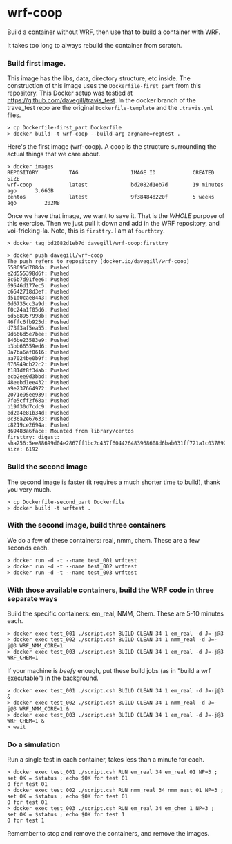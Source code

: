 # wrf-coop

Build a container without WRF, then use that to build a container with WRF.

It takes too long to always rebuild the container from scratch.

### Build first image. 
This image has the libs, data, directory structure, etc inside. The construction of this image uses the `Dockerfile-first_part` from this repository. This Docker setup was testied at https://github.com/davegill/travis_test. In the docker branch of the trave_test repo are the original `Dockerfile-template` and the `.travis.yml` files.
```
> cp Dockerfile-first_part Dockerfile
> docker build -t wrf-coop --build-arg argname=regtest .
```


Here's the first image (wrf-coop). A coop is the structure surrounding the actual things that we care about.
```
> docker images
REPOSITORY          TAG                 IMAGE ID            CREATED             SIZE
wrf-coop            latest              bd2082d1eb7d        19 minutes ago      3.66GB
centos              latest              9f38484d220f        5 weeks ago         202MB
```

Once we have that image, we want to save it. That is the _WHOLE_ purpose of this exercise. Then we just pull it down and add in the WRF repository, and voi-fricking-la. Note, this is `firsttry`. I am at `fourthtry`.
```
> docker tag bd2082d1eb7d davegill/wrf-coop:firsttry

> docker push davegill/wrf-coop
The push refers to repository [docker.io/davegill/wrf-coop]
558695d708da: Pushed 
e2d555398d6f: Pushed 
8c6b7d91fee6: Pushed 
69546d177ec5: Pushed 
c6642718d3ef: Pushed 
d51d0cae8443: Pushed 
0d6735cc3a9d: Pushed 
f0c24a1f05d6: Pushed 
6d588957998b: Pushed 
46ffc6fb925d: Pushed 
d73f3af5ea55: Pushed 
9d666d5e7bee: Pushed 
846be23583e9: Pushed 
b3bb66559ed6: Pushed 
8a7ba6af0616: Pushed 
aa7024be0b9f: Pushed 
076949cb22c2: Pushed 
f181df8f34ab: Pushed 
ecb2ee9d3bbd: Pushed 
48eebd1ee432: Pushed 
a9e237664972: Pushed 
2071e95ee939: Pushed 
7fe5cff2f68a: Pushed 
b19f30d7cdc9: Pushed 
ed2a4e81b34d: Pushed 
0c36a2e67633: Pushed 
c8219ce2694a: Pushed 
d69483a6face: Mounted from library/centos 
firsttry: digest: sha256:5ee88699d04e2867ff1bc2c437f604426483968608d6bab031ff721a1c037892 size: 6192
```

### Build the second image
The second image is faster (it requires a much shorter time to build), thank you very much. 
```
> cp Dockerfile-second_part Dockerfile
> docker build -t wrftest .
```

### With the second image, build three containers
We do a few of these containers: real, nmm, chem. These are a few seconds each.
```
> docker run -d -t --name test_001 wrftest
> docker run -d -t --name test_002 wrftest
> docker run -d -t --name test_003 wrftest
```


### With those available containers, build the WRF code in three separate ways
Build the specific containers: em_real, NMM, Chem. These are 5-10 minutes each.
```
> docker exec test_001 ./script.csh BUILD CLEAN 34 1 em_real -d J=-j@3
> docker exec test_002 ./script.csh BUILD CLEAN 34 1 nmm_real -d J=-j@3 WRF_NMM_CORE=1
> docker exec test_003 ./script.csh BUILD CLEAN 34 1 em_real -d J=-j@3 WRF_CHEM=1
```
If your machine is _beefy_ enough, put these build jobs (as in "build a wrf executable") in the background.
```
> docker exec test_001 ./script.csh BUILD CLEAN 34 1 em_real -d J=-j@3 &
> docker exec test_002 ./script.csh BUILD CLEAN 34 1 nmm_real -d J=-j@3 WRF_NMM_CORE=1 &
> docker exec test_003 ./script.csh BUILD CLEAN 34 1 em_real -d J=-j@3 WRF_CHEM=1 &
> wait
```

### Do a simulation
Run a single test in each container, takes less than a minute for each.
```
> docker exec test_001 ./script.csh RUN em_real 34 em_real 01 NP=3 ; set OK = $status ; echo $OK for test 01
0 for test 01
> docker exec test_002 ./script.csh RUN nmm_real 34 nmm_nest 01 NP=3 ; set OK = $status ; echo $OK for test 01
0 for test 01
> docker exec test_003 ./script.csh RUN em_real 34 em_chem 1 NP=3 ; set OK = $status ; echo $OK for test 1
0 for test 1
```

Remember to stop and remove the containers, and remove the images.
